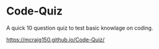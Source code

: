 # Code-Quiz

A quick 10 question quiz to test basic knowlage on coding.

https://mcraig150.github.io/Code-Quiz/
